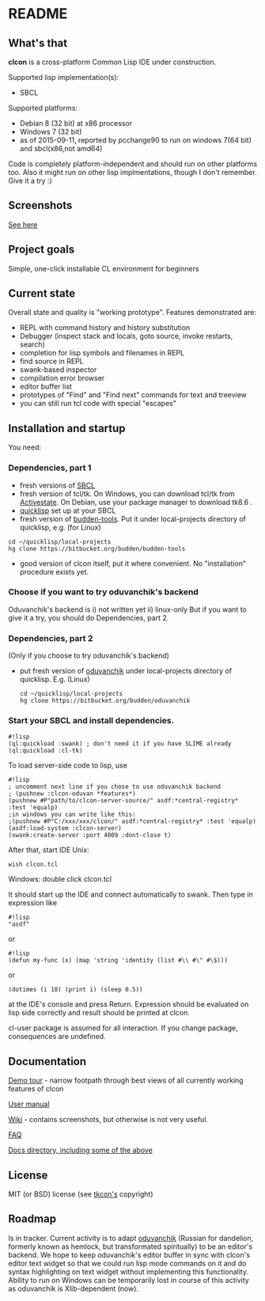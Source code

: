# README #

## What's that
**clcon** is a cross-platform Common Lisp IDE under construction.

Supported lisp implementation(s):

- SBCL

Supported platforms: 

- Debian 8 (32 bit) at x86 processor
- Windows 7 (32 bit)
- as of 2015-09-11, reported by pcchange90 to run on windows 7(64 bit) and sbcl(x86,not amd64)

Code is completely platform-independent and should run on other platforms too. Also it might run on other lisp implmentations, though I don't remember. Give it a try :) 

## Screenshots
[See here](https://bitbucket.org/budden/clcon/wiki/Screenshots)

## Project goals
Simple, one-click installable CL environment for beginners

## Current state
Overall state and quality is "working prototype".
Features demonstrated are: 

- REPL with command history and history substitution
- Debugger (inspect stack and locals, goto source, invoke restarts, search)
- completion for lisp symbols and filenames in REPL
- find source in REPL
- swank-based inspector 
- compilation error browser
- editor buffer list
- prototypes of "Find" and "Find next" commands for text and treeview
- you can still run tcl code with special "escapes"

## Installation and startup 
You need:

### Dependencies, part 1

- fresh versions of [SBCL](http://www.sbcl.org/platform-table.html) 
- fresh version of tcl/tk. On Windows, you can download tcl/tk from [Activestate](http://www.activestate.com/activetcl/downloads). On Debian, use your package manager to download tk8.6 .
- [quicklisp](https://www.quicklisp.org/beta/) set up at your SBCL
- fresh version of [budden-tools](https://bitbucket.org/budden/budden-tools). Put it under local-projects directory of quicklisp, e.g. (for Linux)
```
cd ~/quicklisp/local-projects
hg clone https://bitbucket.org/budden/budden-tools
```  
- good version of clcon itself, put it where convenient. No "installation" procedure exists yet. 

### Choose if you want to try oduvanchik's backend
Oduvanchik's backend is
i) not written yet
ii) linux-only
But if you want to give it a try, you should do Dependencies, part 2. 

### Dependencies, part 2
(Only if you choose to try oduvanchik's backend)
- put fresh version of [oduvanchik](https://bitbucket.org/budden/oduvanchik) under local-projects directory of quicklisp. E.g. (Linux)
  ```
  cd ~/quicklisp/local-projects
  hg clone https://bitbucket.org/budden/oduvanchik
  ```

### Start your SBCL and install dependencies. 

```
#!lisp
(ql:quickload :swank) ; don't need it if you have SLIME already
(ql:quickload :cl-tk)
```

To load server-side code to lisp, use
```
#!lisp
; uncomment next line if you chose to use oduvanchik backend
; (pushnew :clcon-oduvan *features*)
(pushnew #P"path/to/clcon-server-source/" asdf:*central-registry* :test 'equalp)
;in windows you can write like this:
;(pushnew #P"C:/xxx/xxx/clcon/" asdf:*central-registry* :test 'equalp)
(asdf:load-system :clcon-server)
(swank:create-server :port 4009 :dont-close t)
```

After that, start IDE
Unix:
```
wish clcon.tcl
```
Windows: double click clcon.tcl

It should start up the IDE and connect automatically to swank. 
Then type in expression like 

```
#!lisp
"asdf"
```
or
```
#!lisp
(defun my-func (x) (map 'string 'identity (list #\\ #\" #\$)))
```
or
```
(dotimes (i 10) (print i) (sleep 0.5))
```

at the IDE's console and press Return. Expression should be evaluated on lisp side correctly
and result should be printed at clcon. 

cl-user package is assumed for all interaction. If you change package, consequences are undefined.

## Documentation

[Demo tour](doc/demo-tour.md) - narrow footpath through best views of all currently working features of clcon

[User manual](https://bitbucket.org/budden/clcon/src/default/doc/user-manual.md)

[Wiki](https://bitbucket.org/budden/clcon/wiki/) - contains screenshots, but otherwise is not very useful.  

[FAQ](https://bitbucket.org/budden/clcon/src/default/doc/FAQ.md)

[Docs directory, including some of the above](https://bitbucket.org/budden/clcon/src/default/doc/)

## License
MIT (or BSD) license (see [tkcon's](http://tkcon.sourceforge.net/) copyright)

## Roadmap
Is in tracker. Current activity is to adapt [oduvanchik](https://bitbucket.org/budden/oduvanchik) (Russian for dandelion, formerly known as  hemlock, but transformated spiritually) to be an editor's backend. We hope to keep oduvanchik's editor buffer in sync with clcon's editor text widget so that we could run lisp mode commands on it and do syntax highlighting on text widget without implementing this functionality. Ability to run on Windows can be temporarily lost in course of this activity as oduvanchik is Xlib-dependent (now). 
